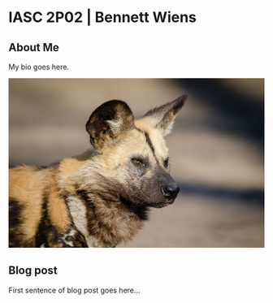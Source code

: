 # **IASC 2P02** | Bennett Wiens

## About Me

My bio goes here.

![](Images/dog.jpg)

## Blog post

First sentence of blog post goes here...
